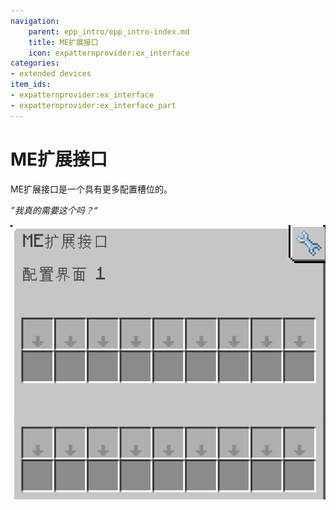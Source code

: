 ```yaml
---
navigation:
    parent: epp_intro/epp_intro-index.md
    title: ME扩展接口
    icon: expatternprovider:ex_interface
categories:
- extended devices
item_ids:
- expatternprovider:ex_interface
- expatternprovider:ex_interface_part
---
```


# ME扩展接口

<Row gap="20">
<BlockImage id="expatternprovider:ex_interface" scale="8"></BlockImage>
<GameScene zoom="8" background="transparent">
  <ImportStructure src="../structure/cable_ex_interface.snbt"></ImportStructure>
</GameScene>
</Row>

ME扩展接口是一个具有更多配置槽位的<ItemLink id="ae2:interface" />。

*”我真的需要这个吗？“*

![EIGui](../pic/ei_gui.png)
